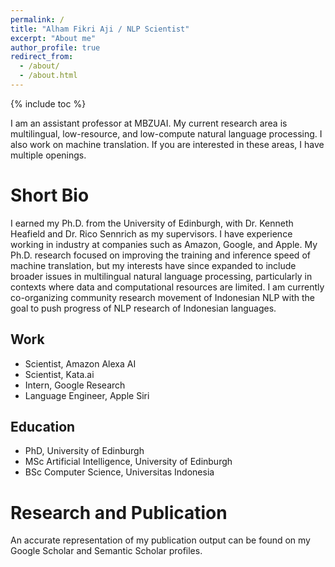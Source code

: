 ```yaml
---
permalink: /
title: "Alham Fikri Aji / NLP Scientist"
excerpt: "About me"
author_profile: true
redirect_from: 
  - /about/
  - /about.html
---
```


{% include toc %}

I am an assistant professor at MBZUAI. My current research area is multilingual, low-resource, and low-compute natural language processing. I also work on machine translation. If you are interested in these areas, I have multiple openings.

# Short Bio
I earned my Ph.D. from the University of Edinburgh, with Dr. Kenneth Heafield and Dr. Rico Sennrich as my supervisors. I have experience working in industry at companies such as Amazon, Google, and Apple. My Ph.D. research focused on improving the training and inference speed of machine translation, but my interests have since expanded to include broader issues in multilingual natural language processing, particularly in contexts where data and computational resources are limited. I am currently co-organizing community research movement of Indonesian NLP with the goal to push progress of NLP research of Indonesian languages.

## Work
 - Scientist, Amazon Alexa AI
 - Scientist, Kata.ai
 - Intern, Google Research
 - Language Engineer, Apple Siri

## Education
 - PhD, University of Edinburgh
 - MSc Artificial Intelligence, University of Edinburgh
 - BSc Computer Science, Universitas Indonesia


# Research and Publication

An accurate representation of my publication output can be found on my Google Scholar and Semantic Scholar profiles.



